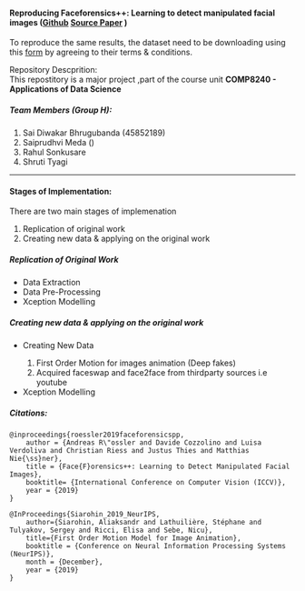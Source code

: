 <h4>Reproducing Faceforensics++: Learning to detect manipulated facial images (<a href="https://github.com/ondyari/FaceForensics">Github</a> <a href="https://arxiv.org/abs/1901.08971">Source Paper</a> )</h4>

<p>To reproduce the same results, the dataset need to be downloading using this <a href="https://docs.google.com/forms/d/e/1FAIpQLSdRRR3L5zAv6tQ_CKxmK4W96tAab_pfBu2EKAgQbeDVhmXagg/viewform">form</a> by agreeing to their terms & conditions.</p>
<p>Repository Descprition:<br>
This repostitory is a major project ,part of the course unit <b>COMP8240 - Applications of Data Science</b>
</p>
<h5>Team Members (Group H):</h5>
<ol>
	<li>Sai Diwakar Bhrugubanda (45852189)</li>
	<li>Saiprudhvi Meda ()</li>
	<li>Rahul Sonkusare</li>
	<li>Shruti Tyagi</li>
</ol>
<hr>
<h4>Stages of Implementation:</h4>
<p>There are two main stages of implemenation</p>
<ol>
	<li>Replication of original work</li>
	<li>Creating new data & applying on the original work</li>
</ol>


<h5>Replication of Original Work</h5>
<ul>
	<li>Data Extraction</li>
	<li>Data Pre-Processing</li>
	<li>Xception Modelling</li>
</ul>
<h5>Creating new data & applying on the original work</h5>

<ul>
	<li>Creating New Data</li>
	<ol>
		<li>First Order Motion for images animation (Deep fakes)</li>
		<li>Acquired faceswap and face2face from thirdparty sources i.e youtube</li>
	</ol>
	<li>Xception Modelling</li>
</ul>

<h5>Citations:</h5>

```
@inproceedings{roessler2019faceforensicspp,
	author = {Andreas R\"ossler and Davide Cozzolino and Luisa Verdoliva and Christian Riess and Justus Thies and Matthias Nie{\ss}ner},
	title = {Face{F}orensics++: Learning to Detect Manipulated Facial Images},
	booktitle= {International Conference on Computer Vision (ICCV)},
	year = {2019}
}
```
```
@InProceedings{Siarohin_2019_NeurIPS,
	author={Siarohin, Aliaksandr and Lathuilière, Stéphane and Tulyakov, Sergey and Ricci, Elisa and Sebe, Nicu},
	title={First Order Motion Model for Image Animation},
	booktitle = {Conference on Neural Information Processing Systems (NeurIPS)},
	month = {December},
	year = {2019}
}
```
